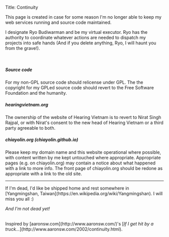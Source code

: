 Title: Continuity

This page is created in case for some reason I'm no longer able to keep my web 
services running and source code maintained.

I designate Ryo Budiwarman and be my virtual executor. Ryo has the authority to 
coordinate whatever actions are needed to dispatch my projects into safe hands
(And if you delete anything, Ryo, I will haunt you from the grave!).

<br/>
<h5><b>Source code</b></h5>
For my non-GPL source code should relicense under GPL. The the copyright for my
GPLed source code should revert to the Free Software Foundation and the humanity.

<br/>
<h5><b>hearingvietnam.org</b></h5>
The ownership of the website of Hearing Vietnam is to revert to Nirat Singh 
Rajpal, or with Nirat's consent to the new head of Hearing Vietnam or a third 
party agreeable to both.

<br/>
<h5><b>chiayolin.org (chiayolin.github.io)</b></h5>
Please keep my domain name and this website operational where possible, with 
content written by me kept untouched where appropriate. Appropriate pages 
(e.g. on chiayolin.org) may contain a notice about what happened with a link to 
more info. The front page of chiayolin.org should be redone as appropriate with 
a link to the old site.
<br/>
<hr/>
If I'm dead, I'd like be shipped home and rest somewhere in 
[Yangmingshan, Taiwan](https://en.wikipedia.org/wiki/Yangmingshan). 
I will miss you all :)

<i>And I'm not dead yet!</i>

<br/>
Inspired by [aaronsw.com](http://www.aaronsw.com/)'s
[<i>If I get hit by a truck...</i>](http://www.aaronsw.com/2002/continuity.html).